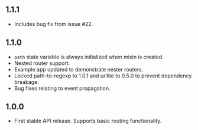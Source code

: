 ## 1.1.1

* Includes bug fix from issue #22.

## 1.1.0

* `path` state variable is always initialized when mixin is created.
* Nested router support.
* Example app updated to demonstrate nester routers.
* Locked path-to-regexp to 1.0.1 and urllite to 0.5.0 to prevent dependency breakage.
* Bug fixes relating to event propagation.

## 1.0.0

* First stable API release. Supports basic routing functionality.
